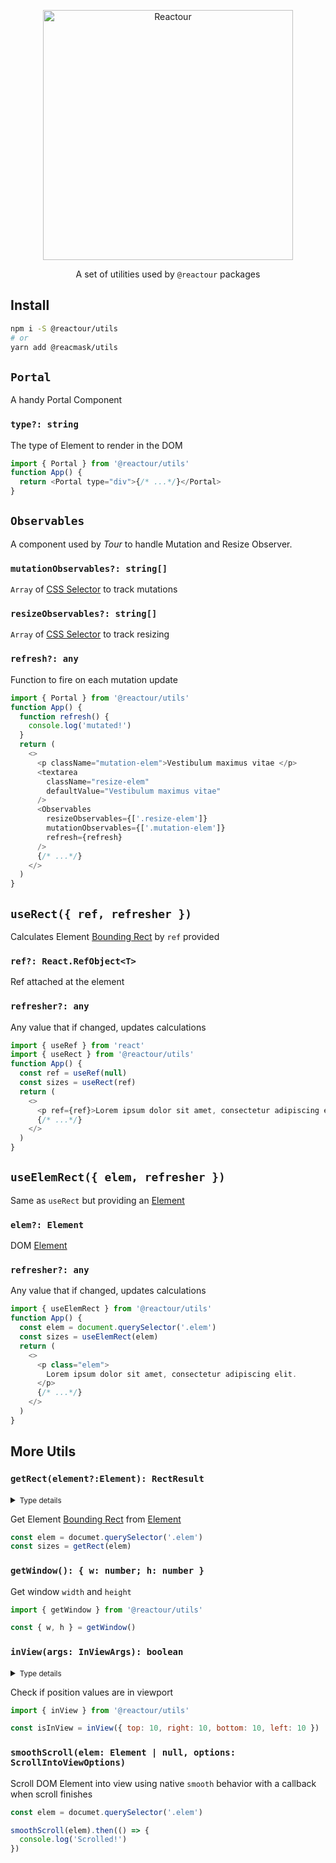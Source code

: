 <p align="center">
  <img alt="Reactour" title="Reactour" src="https://raw.githubusercontent.com/elrumordelaluz/reactour/master/packages/utils/logo.svg" width="400">
</p>
<p align="center">
  A set of utilities used by <code>@reactour</code> packages
</p>

## Install

```zsh
npm i -S @reactour/utils
# or
yarn add @reacmask/utils
```

## `Portal`

A handy Portal Component

### `type?: string`

The type of Element to render in the DOM

```js
import { Portal } from '@reactour/utils'
function App() {
  return <Portal type="div">{/* ...*/}</Portal>
}
```

## `Observables`

A component used by _Tour_ to handle Mutation and Resize Observer.

### `mutationObservables?: string[]`

`Array` of [CSS Selector](https://developer.mozilla.org/en-US/docs/Web/CSS/CSS_Selectors) to track mutations

### `resizeObservables?: string[]`

`Array` of [CSS Selector](https://developer.mozilla.org/en-US/docs/Web/CSS/CSS_Selectors) to track resizing

### `refresh?: any`

Function to fire on each mutation update

```js
import { Portal } from '@reactour/utils'
function App() {
  function refresh() {
    console.log('mutated!')
  }
  return (
    <>
      <p className="mutation-elem">Vestibulum maximus vitae </p>
      <textarea
        className="resize-elem"
        defaultValue="Vestibulum maximus vitae"
      />
      <Observables
        resizeObservables={['.resize-elem']}
        mutationObservables={['.mutation-elem']}
        refresh={refresh}
      />
      {/* ...*/}
    </>
  )
}
```

## `useRect({ ref, refresher })`

Calculates Element [Bounding Rect](https://developer.mozilla.org/en-US/docs/Web/API/Element/getBoundingClientRect) by `ref` provided

### `ref?: React.RefObject<T>`

Ref attached at the element

### `refresher?: any`

Any value that if changed, updates calculations

```js
import { useRef } from 'react'
import { useRect } from '@reactour/utils'
function App() {
  const ref = useRef(null)
  const sizes = useRect(ref)
  return (
    <>
      <p ref={ref}>Lorem ipsum dolor sit amet, consectetur adipiscing elit.</p>
      {/* ...*/}
    </>
  )
}
```

## `useElemRect({ elem, refresher })`

Same as `useRect` but providing an [Element](https://developer.mozilla.org/en-US/docs/Web/API/Element)

### `elem?: Element`

DOM [Element](https://developer.mozilla.org/en-US/docs/Web/API/Element)

### `refresher?: any`

Any value that if changed, updates calculations

```js
import { useElemRect } from '@reactour/utils'
function App() {
  const elem = document.querySelector('.elem')
  const sizes = useElemRect(elem)
  return (
    <>
      <p class="elem">
        Lorem ipsum dolor sit amet, consectetur adipiscing elit.
      </p>
      {/* ...*/}
    </>
  )
}
```

## More Utils

### `getRect(element?:Element): RectResult`

<details>
  <summary><small>Type details</small></summary>

```ts
type RectResult = {
  bottom: number
  height: number
  left: number
  right: number
  top: number
  width: number
}
```

</details>

Get Element [Bounding Rect](https://developer.mozilla.org/en-US/docs/Web/API/Element/getBoundingClientRect) from [Element](https://developer.mozilla.org/en-US/docs/Web/API/Element)

```js
const elem = documet.querySelector('.elem')
const sizes = getRect(elem)
```

### `getWindow(): { w: number; h: number }`

Get window `width` and `height`

```js
import { getWindow } from '@reactour/utils'

const { w, h } = getWindow()
```

### `inView(args: InViewArgs): boolean`

<details>
  <summary><small>Type details</small></summary>

```ts
type InViewArgs = {
  width: number
  height: number
  top: number
  left: number
  bottom?: number
  right?: number
  threshold?: { x: number; y: number } | number
}
```

</details>

Check if position values are in viewport

```js
import { inView } from '@reactour/utils'

const isInView = inView({ top: 10, right: 10, bottom: 10, left: 10 })
```

### `smoothScroll(elem: Element | null, options: ScrollIntoViewOptions)`

Scroll DOM Element into view using native `smooth` behavior with a callback when scroll finishes

```js
const elem = documet.querySelector('.elem')

smoothScroll(elem).then(() => {
  console.log('Scrolled!')
})
```
